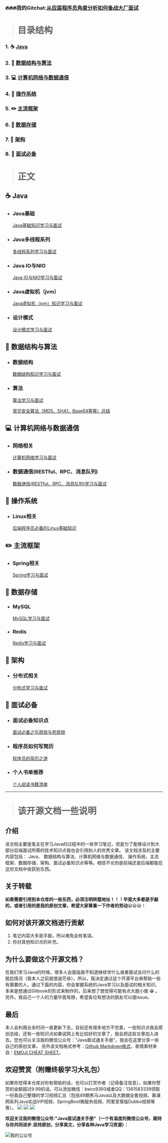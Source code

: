 ### :fire::fire::fire:我的Gitchat:[从应届程序员角度分析如何备战大厂面试](https://gitbook.cn/gitchat/activity/5b457a5df64d4d62e64a449a)

> # 目录结构
### 1. :coffee: [Java](#coffee-Java)
### 2. :open_file_folder: [数据结构与算法](#open_file_folder-数据结构与算法)
### 3. :computer: [计算机网络与数据通信](#computer-计算机网络与数据通信)
### 4. :iphone: [操作系统](#iphone-操作系统)
### 5. :pencil2: [主流框架](#pencil2-主流框架)
### 6. :floppy_disk: [数据存储](#floppy_disk-数据存储)
### 7. :punch: [架构](#punch-架构)
### 8. :musical_note: [面试必备](#musical_note-面试必备)

> # 正文
## :coffee: Java
-   ### Java基础
    [Java基础知识学习与面试](https://github.com/Snailclimb/Java-Guide/blob/master/Java相关/Java基础知识.md)

-  ### Java多线程系列
   [多线程系列学习与面试](https://github.com/Snailclimb/Java_Guide/blob/master/Java相关/多线程系列.md)


- ### Java IO与NIO
  [Java IO与NIO学习与面试](https://github.com/Snailclimb/Java_Guide/blob/master/Java相关/Java%20IO与NIO.md)

-  ### Java虚拟机（jvm）
   [Java虚拟机（jvm）知识学习与面试](https://github.com/Snailclimb/Java_Guide/blob/master/Java相关/Java虚拟机（jvm）.md)
- ### 设计模式
  [设计模式学习与面试](https://github.com/Snailclimb/Java_Guide/blob/master/Java相关/设计模式.md)

## :open_file_folder: 数据结构与算法
   
-  ### 数据结构
   [数据结构知识学习与面试](https://github.com/Snailclimb/Java_Guide/blob/master/数据结构与算法/数据结构.md)


-  ### 算法
   [算法学习与面试](https://github.com/Snailclimb/Java_Guide/blob/master/数据结构与算法/算法.md)
   
   [常见安全算法（MD5、SHA1、Base64等等）总结](https://github.com/Snailclimb/Java_Guide/blob/master/数据结构与算法/常见安全算法（MD5、SHA1、Base64等等）总结.md)


## :computer: 计算机网络与数据通信
- ### 网络相关
   [计算机网络学习与面试](https://github.com/Snailclimb/Java_Guide/blob/master/计算机网络与数据通信/%E8%AE%A1%E7%AE%97%E6%9C%BA%E7%BD%91%E7%BB%9C.md)
- ### 数据通信(RESTful、RPC、消息队列)
  [数据通信(RESTful、RPC、消息队列)学习与面试](https://github.com/Snailclimb/Java-Guide/blob/master/计算机网络与数据通信/%E6%95%B0%E6%8D%AE%E9%80%9A%E4%BF%A1(RESTful%E3%80%81RPC%E3%80%81%E6%B6%88%E6%81%AF%E9%98%9F%E5%88%97).md)

## :iphone: 操作系统

- ### Linux相关
  [后端程序员必备的Linux基础知识](https://github.com/Snailclimb/Java-Guide/blob/master/操作系统/后端程序员必备的Linux基础知识.md)  

## :pencil2: 主流框架

- ### Spring相关
  [Spring学习与面试](https://github.com/Snailclimb/Java_Guide/blob/master/主流框架/Spring学习与面试.md)

## :floppy_disk: 数据存储
- ### MySQL
  [MySQL学习与面试](https://github.com/Snailclimb/Java_Guide/blob/master/数据存储/MySQL.md)
- ### Redis
  [Redis学习与面试](https://github.com/Snailclimb/Java_Guide/blob/master/数据存储/Redis.md)

## :punch: 架构
- ### 分布式相关
    [分布式学习与面试](https://github.com/Snailclimb/Java_Guide/blob/master/架构/分布式.md)

## :musical_note: 面试必备

- ### 面试必备知识点
    [面试必备之乐观锁与悲观锁](https://github.com/Snailclimb/Java-Guide/blob/master/面试必备/面试必备之乐观锁与悲观锁.md)

- ### 程序员如何写简历
    [程序员的简历之道](https://github.com/Snailclimb/Java-Guide/blob/master/面试必备/程序员的简历之道.md)
- ### 个人书单推荐
    [个人阅读书籍清单](https://github.com/Snailclimb/Java-Guide/blob/master/个人阅读书籍清单.md)  
***

> # 该开源文档一些说明

## 介绍
该文档主要是笔主在学习Java的过程中的一些学习笔记，但是为了能够设计到大部分后端面试所需的技术知识点我也会引用别人的优秀文章。
该文档涉及的主要内容包括： Java、 数据结构与算法、计算机网络与数据通信、 操作系统、主流框架、数据存储、架构、面试必备知识点等等。相信不论你是前端还是后端都能在这份文档中收获到东西。
## 关于转载

**如果需要引用到本仓库的一些东西，必须注明转载地址！！！毕竟大多都是手敲的，或者引用的是我的原创文章，希望大家尊重一下作者的劳动**:smiley::smiley::smiley:！

## 如何对该开源文档进行贡献

1. 笔记内容大多是手敲，所以难免会有笔误。
2. 你对其他知识点的补充。

## 为什么要做这个开源文档？

在我们学习Java的时候，很多人会面临我不知道继续学什么或者面试会问什么的尴尬情况（我本人之前就很迷茫:smile:）。所以，我决定通过这个开源平台来帮助一些有需要的人，通过下面的内容，你会掌握系统的Java学习以及面试的相关知识。本来是想通过Gitbook的形式来制作的，后来想了想觉得可能有点大题小做 :grin: 。另外，我自己一个人的力量毕竟有限，希望各位有想法的朋友可以提issue。

## 最后

本人会利用业余时间一直更新下去，目前还有很多地方不完善，一些知识点我会原创总结，还有一些知识点如果说网上有比较好的文章了，我会把这些文章加入进去。您也可以关注我的微信公众号：“Java面试通关手册”，我会在这里分享一些自己的原创文章。 另外该文档格式参考：[Github Markdown格式](https://guides.github.com/features/mastering-markdown/)，表情素材来自：[EMOJI CHEAT SHEET](https://www.webpagefx.com/tools/emoji-cheat-sheet/)。

## 欢迎赞赏（附赠终极学习大礼包）

如果你觉得本仓库对你有帮助的话，也可以打赏作者（记得备注信息）。如果你赞赏的金额超过9.99的话，可以添加微信：bwcx9393或者QQ：1361583339领取一份我自己整理的学习视频汇总（包括49期黑马Java以及大数据全套视频、慕课网系列Java实战VIP视频、SpringBoot微服务视频、阿里至尊版Dubbo视频等等）。
![](http://my-blog-to-use.oss-cn-beijing.aliyuncs.com/18-7-31/87202872.jpg)
![](http://my-blog-to-use.oss-cn-beijing.aliyuncs.com/18-7-3/48750303.jpg)
![](http://my-blog-to-use.oss-cn-beijing.aliyuncs.com/18-7-3/62956005.jpg)

**欢迎关注我的微信公众号:"Java面试通关手册"（一个有温度的微信公众号，期待与你共同进步.坚持原创，分享美文，分享各种Java学习资源）：**

![我的公众号](https://user-gold-cdn.xitu.io/2018/5/25/16396cf05d1f4fbf?w=180&h=234&f=png&s=28541)
